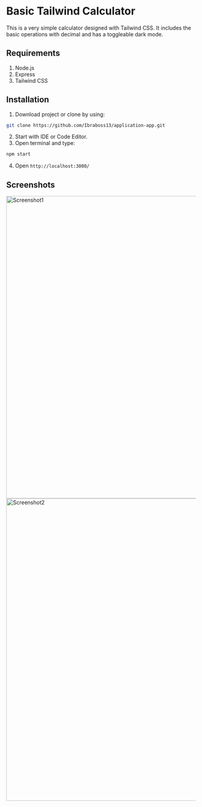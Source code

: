 # Basic Tailwind Calculator

This is a very simple calculator designed with Tailwind CSS. It includes the basic operations with decimal and has a toggleable dark mode.

## Requirements

1. Node.js
2. Express
3. Tailwind CSS

## Installation

1. Download project or clone by using:

```bash
git clone https://github.com/Ibraboss13/application-app.git
```
2. Start with IDE or Code Editor.
3. Open terminal and type:
```bash
npm start
```
4. Open 
`http://localhost:3000/`

## Screenshots

<img width="801" heigth="916" alt="Screenshot1" src="https://github.com/Ibraboss13/tailwind-calculator/assets/130253309/caf1531b-534f-4c7d-a0b1-013413dd4000">
<img width="801" heigth="916" alt="Screenshot2" src="https://github.com/Ibraboss13/tailwind-calculator/assets/130253309/dfde17a0-ef17-40cf-b4f6-acd2c0000590">
